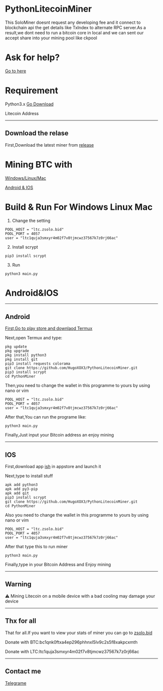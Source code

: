 # PythonLitecoinMiner
This SoloMiner doesnt request any developing fee and it connect to blockchain api the get details like TxIndex to alternate RPC server.As a result,we dont need to run a bitcoin core in local and we can sent our accept share into your mining pool like ckpool

# Ask for help?
[Go to here](https://github.com/HugoXOX3/PythonMiner/discussions)

# Requirement
Python3.x
[Go Download](https://www.python.org/)

Litecoin Address

---
Download the relase
---

First,Download the latest miner from [release](https://github.com/HugoXOX3/PythonLitecoinMiner/releases)

# Mining BTC with

[Windows/Linux/Mac](https://github.com/HugoXOX3/PythonLitecoinMiner#for-windows-linux-mac)

[Android & IOS](https://github.com/HugoXOX3/PythonLitecoinMiner#androidios)

# Build & Run For Windows  Linux  Mac

1. Change the setting 
```
POOL_HOST = "ltc.zsolo.bid"  
POOL_PORT = 4057
user = "ltc1quja3smxyr4m02f7v8tjmcwz37567k7z0rj66ac"
```

2. Install scrypt 
```
pip3 install scrypt
```

3. Run
```
python3 main.py
```

# Android&IOS

---
Android
---
[First,Go to play store and downlaod Termux](https://play.google.com/store/apps/details?id=com.termux)

Next,open Termux and type:

```
pkg update
pkg upgrade
pkg install python3
pkg install git
pip3 install requests colorama
git clone https://github.com/HugoXOX3/PythonLitecoinMiner.git
pip3 install scrypt
cd PythonMiner
```

Then,you need to change the wallet in this programme to yours by using nano or vim
```
POOL_HOST = "ltc.zsolo.bid"  
POOL_PORT = 4057
user = "ltc1quja3smxyr4m02f7v8tjmcwz37567k7z0rj66ac"
```


After that,You can run the programe like:
```
python3 main.py
```

Finally,Just input your Bitcoin address an enjoy mining

---
IOS
---
First,download app [ish](https://apps.apple.com/cn/app/ish-shell/id1436902243) in appstore and launch it

Next,type to install stuff
```
apk add python3
apk add py3-pip
apk add git
pip3 install scrypt
git clone https://github.com/HugoXOX3/PythonLitecoinMiner.git
cd PythonMiner
```

Also you need to change the wallet in this programme to yours by using nano or vim
```
POOL_HOST = "ltc.zsolo.bid"  
POOL_PORT = 4057
user = "ltc1quja3smxyr4m02f7v8tjmcwz37567k7z0rj66ac"
```

After that type this to run miner 
```
python3 main.py
```

Finally,type in your Bitcoin Address and Enjoy mining

---
Warning
---

⚠️ Mining Litecoin on a mobile device with a bad cooling may damage your device

---
Thx for all
---
That for all.If you want to view your stats of miner you can go to [zsolo.bid](https://zsolo.bid/)

Donate with BTC:bc1qnk0ftxa4ep296phhnxl5lv9c2s5f8xakpcxmth

Donate with LTC:ltc1quja3smxyr4m02f7v8tjmcwz37567k7z0rj66ac

---
Contact me
---

[Telegrame](https://t.me/iamnotniko)


